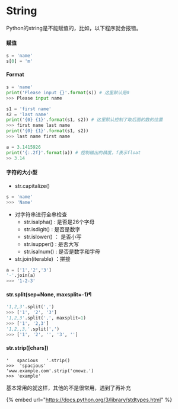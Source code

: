 # String



Python的string是不能赋值的，比如，以下程序就会报错。

#### 赋值

```python
s = 'name'
s[0] = 'm'
```

#### Format

```python
s = 'name'
print('Please input {}'.format(s)) # 这里默认是0
>>> Please input name

s1 = 'first name'
s2 = 'last name'
print('{0} {1}'.format(s1, s2)) # 这里默认控制了取后面的数的位置
>>> first name last name
print('{0} {1}'.format(s1, s2))
>>> last name first name

a = 3.1415926
print('{:.2f}'.format(a)) # 控制输出的精度，f表示float
>> 3.14
```

#### 字符的大小型

* str.capitalize\(\)

```python
s = 'name'
>>> 'Name'
```

* 对字符串进行全串检查
  * str.isalpha\(\) : 是否是26个字母
  * str.isdigit\(\) : 是否是数字
  * str.islower\(\) ： 是否小写
  * str.isupper\(\) : 是否大写
  * str.isalnum\(\) : 是否是数字和字母
* str.join\(iterable\) ：拼接

```python
a = ['1','2','3']
'-'.join(a)
>>> '1-2-3'
```

#### str.split\(sep=None, maxsplit=-1\)¶

```python
'1,2,3'.split(',')
>>> ['1', '2', '3']
'1,2,3'.split(',', maxsplit=1)
>>> ['1', '2,3']
'1,2,,3,'.split(',')
>>> ['1', '2', '', '3', '']
```

#### str.strip\(\[chars\]\)

```text
'   spacious   '.strip()
>>>  'spacious'
'www.example.com'.strip('cmowz.')
>>> 'example'
```

基本常用的就这样，其他的不是很常用，遇到了再补充

{% embed url="https://docs.python.org/3/library/stdtypes.html" %}

